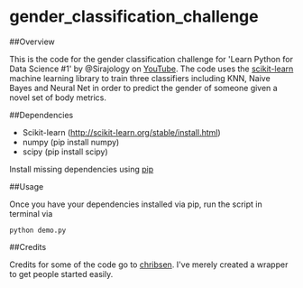 # gender_classification_challenge

##Overview

This is the code for the gender classification challenge for 'Learn Python for Data Science #1' by @Sirajology on [YouTube](https://youtu.be/T5pRlIbr6gg). The code uses the [scikit-learn](http://scikit-learn.org/) machine learning library to train three classifiers including KNN, Naive Bayes and Neural Net in order to predict the gender of someone given a novel set of body metrics.

##Dependencies

* Scikit-learn (http://scikit-learn.org/stable/install.html)
* numpy (pip install numpy)
* scipy (pip install scipy)

Install missing dependencies using [pip](https://pip.pypa.io/en/stable/installing/)

##Usage

Once you have your dependencies installed via pip, run the script in terminal via

```
python demo.py
```

##Credits

Credits for some of the code go to [chribsen](https://github.com/chribsen). I've merely created a wrapper to get people started easily.

